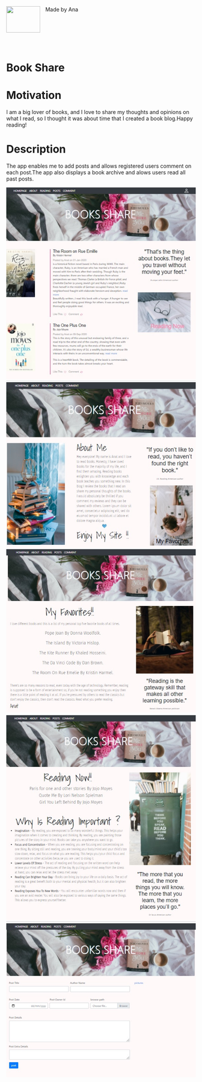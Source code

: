 <div  id="container">
<div style=display:inline;vertical-align:middle"><img  src="https://img.icons8.com/office/80/000000/api.png"/ height="70" width=90 ></div>
<div style="display:inline;vertical-align:top;padding-left:10px;">Made by Ana</div>
</div>

<br>
<br>

# Book Share


  
# Motivation
  
I am a big lover of books, and I love to share my thoughts and opinions on what I read, so I thought it was about time that I created a book blog.Happy reading!
  
# Description

The app enables me to add posts and allows registered users comment on each post.The app also displays a book archive and alows users read all past posts.
  
![Image](main.jpg)
![Image](about.jpg)
![Image](favorites.jpg)
![Image](reading.jpg)
![Image](post.jpg)

